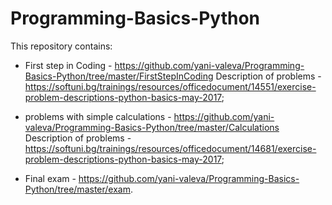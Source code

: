# Programming-Basics-Python
This repository contains:

- First step in Coding - https://github.com/yani-valeva/Programming-Basics-Python/tree/master/FirstStepInCoding
Description of problems - https://softuni.bg/trainings/resources/officedocument/14551/exercise-problem-descriptions-python-basics-may-2017;

- problems with simple calculations - https://github.com/yani-valeva/Programming-Basics-Python/tree/master/Calculations
Description of problems - https://softuni.bg/trainings/resources/officedocument/14681/exercise-problem-descriptions-python-basics-may-2017;

- Final exam - https://github.com/yani-valeva/Programming-Basics-Python/tree/master/exam.
